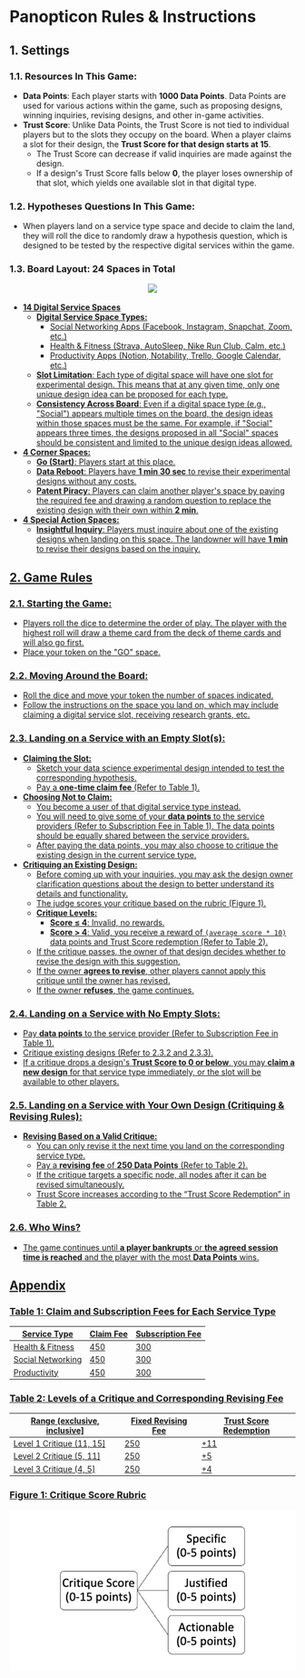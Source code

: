 # Panopticon Rules & Instructions

## 1. Settings

### 1.1. Resources In This Game:
- **Data Points**: Each player starts with **1000 Data Points**. Data Points are used for various actions within the game, such as proposing designs, winning inquiries, revising designs, and other in-game activities.
- **Trust Score**: Unlike Data Points, the Trust Score is not tied to individual players but to the slots they occupy on the board. When a player claims a slot for their design, the **Trust Score for that design starts at 15**.
  - The Trust Score can decrease if valid inquiries are made against the design.
  - If a design's Trust Score falls below **0**, the player loses ownership of that slot, which yields one available slot in that digital type.

### 1.2. Hypotheses Questions In This Game:
- When players land on a service type space and decide to claim the land, they will roll the dice to randomly draw a hypothesis question, which is designed to be tested by the respective digital services within the game.

### 1.3. Board Layout: 24 Spaces in Total

<div align="center">
  <a href="figures/Colored_Game_Board.png">
  <img src="figures/Labeled_GameBoard.png" width="1000"/>
</div>

- **14 Digital Service Spaces**
  - **Digital Service Space Types:**
    - Social Networking Apps (Facebook, Instagram, Snapchat, Zoom, etc.)
    - Health & Fitness (Strava, AutoSleep, Nike Run Club, Calm, etc.)
    - Productivity Apps (Notion, Notability, Trello, Google Calendar, etc.)
  - **Slot Limitation**: Each type of digital space will have one slot for experimental design. This means that at any given time, only one unique design idea can be proposed for each type.
  - **Consistency Across Board**: Even if a digital space type (e.g., "Social") appears multiple times on the board, the design ideas within those spaces must be the same. For example, if "Social" appears three times, the designs proposed in all "Social" spaces should be consistent and limited to the unique design ideas allowed.
- **4 Corner Spaces:**
  - **Go (Start)**: Players start at this place.
  - **Data Reboot**: Players have **1 min 30 sec** to revise their experimental designs without any costs.
  - **Patent Piracy**: Players can claim another player's space by paying the required fee and drawing a random question to replace the existing design with their own within **2 min**.
- **4 Special Action Spaces:**
  - **Insightful Inquiry**: Players must inquire about one of the existing designs when landing on this space. The landowner will have **1 min** to revise their designs based on the inquiry.

## 2. Game Rules

### 2.1. Starting the Game:
- Players roll the dice to determine the order of play. The player with the highest roll will draw a theme card from the deck of theme cards and will also go first.
- Place your token on the "GO" space.

### 2.2. Moving Around the Board:
- Roll the dice and move your token the number of spaces indicated.
- Follow the instructions on the space you land on, which may include claiming a digital service slot, receiving research grants, etc.

### 2.3. Landing on a Service with an Empty Slot(s):
- **Claiming the Slot:**
  - Sketch your data science experimental design intended to test the corresponding hypothesis.
  - Pay a **one-time claim fee** (Refer to Table 1).
- **Choosing Not to Claim:**
  - You become a user of that digital service type instead.
  - You will need to give some of your **data points** to the service providers (Refer to Subscription Fee in Table 1). The data points should be equally shared between the service providers.
  - After paying the data points, you may also choose to critique the existing design in the current service type.
- **Critiquing an Existing Design:**
  - Before coming up with your inquiries, you may ask the design owner clarification questions about the design to better understand its details and functionality.
  - The judge scores your critique based on the rubric (Figure 1).
  - **Critique Levels:**
    - **Score ≤ 4**: Invalid, no rewards.
    - **Score > 4**: Valid, you receive a reward of `(average score * 10)` data points and Trust Score redemption (Refer to Table 2).
  - If the critique passes, the owner of that design decides whether to revise the design with this suggestion.
  - If the owner **agrees to revise**, other players cannot apply this critique until the owner has revised.
  - If the owner **refuses**, the game continues.

### 2.4. Landing on a Service with No Empty Slots:
- Pay **data points** to the service provider (Refer to Subscription Fee in Table 1).
- Critique existing designs (Refer to 2.3.2 and 2.3.3).
- If a critique drops a design's **Trust Score to 0 or below**, you may **claim a new design** for that service type immediately, or the slot will be available to other players.

### 2.5. Landing on a Service with Your Own Design (Critiquing & Revising Rules):
- **Revising Based on a Valid Critique:**
  - You can only revise it the next time you land on the corresponding service type.
  - Pay a **revising fee** of **250 Data Points** (Refer to Table 2).
  - If the critique targets a specific node, all nodes after it can be revised simultaneously.
  - Trust Score increases according to the “Trust Score Redemption” in Table 2.

### 2.6. Who Wins?
- The game continues until **a player bankrupts** or **the agreed session time is reached** and the player with the most **Data Points** wins.

## Appendix

### Table 1: Claim and Subscription Fees for Each Service Type
| Service Type         | Claim Fee | Subscription Fee |
|----------------------|-----------|------------------|
| Health & Fitness    | 450       | 300              |
| Social Networking   | 450       | 300              |
| Productivity        | 450       | 300              |

### Table 2: Levels of a Critique and Corresponding Revising Fee
| Range (exclusive, inclusive] | Fixed Revising Fee | Trust Score Redemption |
|------------------------------|--------------------|------------------------|
| Level 1 Critique (11, 15]    | 250                | +11                    |
| Level 2 Critique (5, 11]     | 250                | +5                     |
| Level 3 Critique (4, 5]      | 250                | +4                     |

### Figure 1: Critique Score Rubric
![Critique Score Rubric](https://github.com/DataSmithLab/Panopticon/blob/main/figures/Fig1.png)
